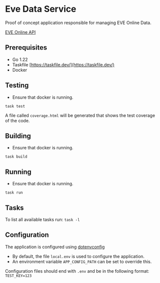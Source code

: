# Eve Data Service

Proof of concept application responsible for managing EVE Online Data.

[EVE Online API](https://esi.evetech.net/ui/#/)

## Prerequisites

- Go 1.22
- Taskfile [https://taskfile.dev/](https://taskfile.dev/)
- Docker

## Testing

- Ensure that docker is running.

`task test`

A file called `coverage.html` will be generated that shows the test coverage of the code.

## Building

- Ensure that docker is running.

`task build`

## Running

- Ensure that docker is running.

`task run`

## Tasks

To list all available tasks run:
`task -l`

## Configuration

The application is configured using [dotenvconfig](https://github.com/andrewapj/dotenvconfig)

- By default, the file `local.env` is used to configure the application.
- An environment variable `APP_CONFIG_PATH` can be set to override this.

Configuration files should end with `.env` and be in the following format:
`TEST_KEY=123`